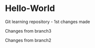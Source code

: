 # Hello-World
Git learning repository - 1st changes made 

Changes from branch3

Changes from branch2

